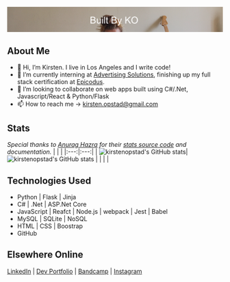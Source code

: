   <!---
  kirstenopstad/kirstenopstad is a ✨ special ✨ repository because its `README.md` (this file) appears on your GitHub profile.
  You can click the Preview link to take a look at your changes.
  --->


[![Header](img/ko-couch.png)](https://built-by-ko.web.app/)
## About Me
- 👋 Hi, I’m Kirsten. I live in Los Angeles and I write code!
- 🌱 I’m currently interning at [Advertising Solutions](https://www.advertisingsolutions.agency/), finishing up my full stack certification at [Epicodus](https://www.epicodus.com/).
- 💞️ I’m looking to collaborate on web apps built using C#/.Net, Javascript/React & Python/Flask
- 📫 How to reach me -> kirsten.opstad@gmail.com

## Stats
*Special thanks to [Anurag Hazra](https://github.com/anuraghazra) for their [stats source code](https://github.com/anuraghazra/github-readme-stats) and documentation.*
| | |
|:---:|:---:|
| ![kirstenopstad's GitHub stats](https://github-readme-stats-alpha-lime.vercel.app/api?username=kirstenopstad&theme=dark&show_icons=true)| ![kirstenopstad's GitHub stats](https://github-readme-stats-alpha-lime.vercel.app/api/top-langs?username=kirstenopstad&theme=dark&show_icons=true&locale=en&layout=compact) |
| | |

## Technologies Used
* Python | Flask | Jinja
* C# | .Net | ASP.Net Core
* JavaScript | Reafct | Node.js | webpack | Jest | Babel
* MySQL | SQLite | NoSQL 
* HTML | CSS | Boostrap
* GitHub


## Elsewhere Online

[LinkedIn](https://www.linkedin.com/in/kirstenopstad/) |  [Dev Portfolio](https://built-by-ko.web.app/) | [Bandcamp](https://kirstenopstad.bandcamp.com/) | [Instagram](https://www.instagram.com/kirstenopstad/) 
